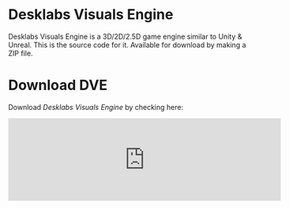 # Desklabs Visuals Engine
Desklabs Visuals Engine is a 3D/2D/2.5D game engine similar to Unity & Unreal.
This is the source code for it. Available for download by making a ZIP file.


# Download DVE 
Download *Desklabs Visuals Engine* by checking here:

<iframe frameborder="0" src="https://itch.io/embed/690646?dark=true" width="552" height="167"><a href="https://gamelabssoftware.itch.io/visuals-engine">Desklabs Visuals Engine by Gamelabs</a></iframe>
